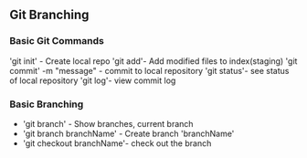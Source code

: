 ## Git Branching

### Basic Git Commands
'git init' - Create local repo
'git add'- Add modified files to index(staging)
'git commit' -m "message" - commit to local repository
'git status'- see status of local repository
'git log'- view commit log

### Basic Branching
* 'git branch' - Show branches, current branch
* 'git branch branchName' - Create branch 'branchName'
* 'git checkout branchName'- check out the branch
